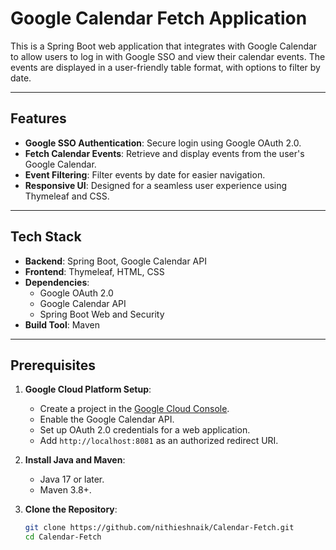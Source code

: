 # Google Calendar Fetch Application

This is a Spring Boot web application that integrates with Google Calendar to allow users to log in with Google SSO and view their calendar events. The events are displayed in a user-friendly table format, with options to filter by date.

---

## Features

- **Google SSO Authentication**: Secure login using Google OAuth 2.0.
- **Fetch Calendar Events**: Retrieve and display events from the user's Google Calendar.
- **Event Filtering**: Filter events by date for easier navigation.
- **Responsive UI**: Designed for a seamless user experience using Thymeleaf and CSS.

---

## Tech Stack

- **Backend**: Spring Boot, Google Calendar API
- **Frontend**: Thymeleaf, HTML, CSS
- **Dependencies**:
  - Google OAuth 2.0
  - Google Calendar API
  - Spring Boot Web and Security
- **Build Tool**: Maven

---

## Prerequisites

1. **Google Cloud Platform Setup**:
   - Create a project in the [Google Cloud Console](https://console.cloud.google.com/).
   - Enable the Google Calendar API.
   - Set up OAuth 2.0 credentials for a web application.
   - Add `http://localhost:8081` as an authorized redirect URI.

2. **Install Java and Maven**:
   - Java 17 or later.
   - Maven 3.8+.

3. **Clone the Repository**:
   ```bash
   git clone https://github.com/nithieshnaik/Calendar-Fetch.git
   cd Calendar-Fetch
